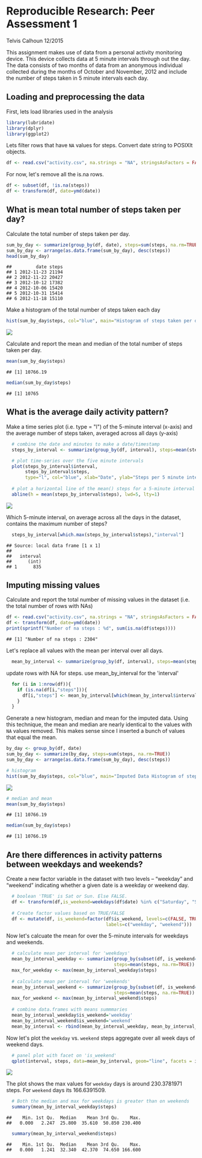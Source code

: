 # Reproducible Research: Peer Assessment 1

Telvis Calhoun 12/2015

This assignment makes use of data from a personal activity monitoring device. This device collects data at 5 minute intervals through out the day. The data consists of two months of data from an anonymous individual collected during the months of October and November, 2012 and include the number of steps taken in 5 minute intervals each day.

## Loading and preprocessing the data

First, lets load libraries used in the analysis


```r
library(lubridate)
library(dplyr)
library(ggplot2)
```

Lets filter rows that have `NA` values for steps. Convert date string to POSIXlt objects.


```r
df <- read.csv("activity.csv", na.strings = "NA", stringsAsFactors = FALSE)
```

For now, let's remove all the is.na rows.

```r
df <- subset(df, !is.na(steps))
df <- transform(df, date=ymd(date))
```


## What is mean total number of steps taken per day?

Calculate the total number of steps taken per day.


```r
sum_by_day <- summarize(group_by(df, date), steps=sum(steps, na.rm=TRUE))
sum_by_day <- arrange(as.data.frame(sum_by_day), desc(steps))
head(sum_by_day)
```

```
##         date steps
## 1 2012-11-23 21194
## 2 2012-11-22 20427
## 3 2012-10-12 17382
## 4 2012-10-06 15420
## 5 2012-10-31 15414
## 6 2012-11-18 15110
```

Make a histogram of the total number of steps taken each day


```r
hist(sum_by_day$steps, col="blue", main="Histogram of steps taken per day")
```

![](peer_assessment_1_files/figure-html/unnamed-chunk-5-1.png) 

Calculate and report the mean and median of the total number of steps taken per day.


```r
mean(sum_by_day$steps)
```

```
## [1] 10766.19
```

```r
median(sum_by_day$steps)
```

```
## [1] 10765
```


## What is the average daily activity pattern?
Make a time series plot (i.e. type = "l") of the 5-minute interval (x-axis) and the average number of steps taken, averaged across all days (y-axis)


```r
  # combine the date and minutes to make a date/timestamp
  steps_by_interval <- summarize(group_by(df, interval), steps=mean(steps, na.rm=TRUE))

  # plot time-series over the five minute intervals
  plot(steps_by_interval$interval, 
       steps_by_interval$steps, 
       type="l", col="blue", xlab="Date", ylab="Steps per 5 minute interval")
  
  # plot a horizontal line of the mean() steps for a 5-minute interval over all the days
  abline(h = mean(steps_by_interval$steps), lwd=5, lty=1)
```

![](peer_assessment_1_files/figure-html/unnamed-chunk-7-1.png) 

Which 5-minute interval, on average across all the days in the dataset, contains the maximum number of steps?


```r
  steps_by_interval[which.max(steps_by_interval$steps),"interval"]
```

```
## Source: local data frame [1 x 1]
## 
##   interval
##      (int)
## 1      835
```

## Imputing missing values

Calculate and report the total number of missing values in the dataset (i.e. the total number of rows with NAs)


```r
df <- read.csv("activity.csv", na.strings = "NA", stringsAsFactors = FALSE)
df <- transform(df, date=ymd(date))
print(sprintf("Number of na steps : %d", sum(is.na(df$steps))))
```

```
## [1] "Number of na steps : 2304"
```
  
Let's replace all values with the mean per interval over all days. 

```r
  mean_by_interval <- summarize(group_by(df, interval), steps=mean(steps, na.rm=TRUE))
```
  
update rows with NA for steps. use mean_by_interval for the 'interval'

```r
  for (i in 1:nrow(df)){
    if (is.na(df[i,"steps"])){
      df[i,"steps"] <- mean_by_interval[which(mean_by_interval$interval==df[i,"interval"]), "steps"]
    }
  }
```

Generate a new histogram, median and mean for the imputed data. Using this technique, the mean and median are nearly identical to the values with `NA` values removed. This makes sense since I inserted a bunch of values that equal the mean.


```r
by_day <- group_by(df, date)
sum_by_day <- summarize(by_day, steps=sum(steps, na.rm=TRUE))
sum_by_day <- arrange(as.data.frame(sum_by_day), desc(steps))

# histogram
hist(sum_by_day$steps, col="blue", main="Imputed Data Histogram of steps taken per day")
```

![](peer_assessment_1_files/figure-html/unnamed-chunk-12-1.png) 

```r
# median and mean
mean(sum_by_day$steps)
```

```
## [1] 10766.19
```

```r
median(sum_by_day$steps)
```

```
## [1] 10766.19
```

## Are there differences in activity patterns between weekdays and weekends?

Create a new factor variable in the dataset with two levels – “weekday” and “weekend” indicating whether a given date is a weekday or weekend day.

```r
  # boolean 'TRUE' is Sat or Sun. Else FALSE.
  df <- transform(df,is_weekend=weekdays(df$date) %in% c("Saturday", "Sunday"))
  
  # Create factor values based on TRUE/FALSE
  df <- mutate(df, is_weekend=factor(df$is_weekend, levels=c(FALSE, TRUE), 
                                     labels=c("weekday", "weekend")))
```

Now let's calcuate the mean for over the 5-minute intervals for weekdays and weekends.  

```r
  # calculate mean per interval for 'weekdays'
  mean_by_interval_weekday <- summarize(group_by(subset(df, is_weekend=='weekday'), interval), 
                                        steps=mean(steps, na.rm=TRUE))
  max_for_weekday <- max(mean_by_interval_weekday$steps)
  
  # calculate mean per interval for 'weekends'
  mean_by_interval_weekend <- summarize(group_by(subset(df, is_weekend=='weekend'), interval), 
                                        steps=mean(steps, na.rm=TRUE))
  max_for_weekend <- max(mean_by_interval_weekend$steps)
  
  # combine data.frames with means summmaries
  mean_by_interval_weekday$is_weekend='weekday'
  mean_by_interval_weekend$is_weekend='weekend'
  mean_by_interval <- rbind(mean_by_interval_weekday, mean_by_interval_weekend)
```

Now let's plot the `weekday` vs. `weekend` steps aggregate over all week days of weekend days.


```r
  # panel plot with facet on 'is_weekend'
  qplot(interval, steps, data=mean_by_interval, geom="line", facets = is_weekend ~.)
```

![](peer_assessment_1_files/figure-html/unnamed-chunk-15-1.png) 

The plot shows the max values for `weekday` days is around 230.3781971 steps. For `weekend` days its 166.6391509.


```r
  # Both the median and max for weekdays is greater than on weekends
  summary(mean_by_interval_weekday$steps)
```

```
##    Min. 1st Qu.  Median    Mean 3rd Qu.    Max. 
##   0.000   2.247  25.800  35.610  50.850 230.400
```

```r
  summary(mean_by_interval_weekend$steps)
```

```
##    Min. 1st Qu.  Median    Mean 3rd Qu.    Max. 
##   0.000   1.241  32.340  42.370  74.650 166.600
```
  
